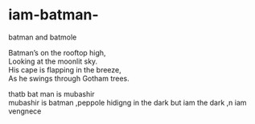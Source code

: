 # iam-batman-
batman and batmole

Batman’s on the rooftop high,  
Looking at the moonlit sky.  
His cape is flapping in the breeze,  
As he swings through Gotham trees.  



thatb bat man is mubashir     
mubashir is batman  ,peppole 
hidigng in the dark but iam 
the dark ,n iam vengnece 
